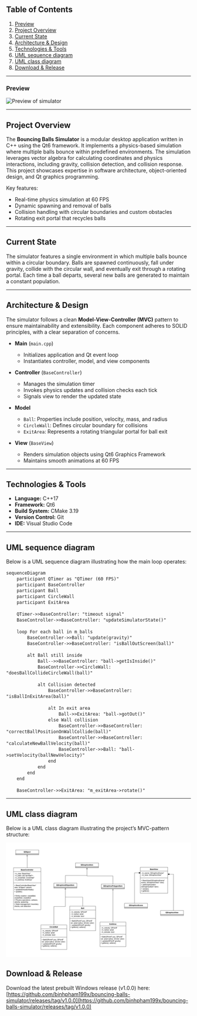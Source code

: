 ## Table of Contents

1. [Preview](#preview)
2. [Project Overview](#project-overview)  
3. [Current State](#current-state)  
4. [Architecture & Design](#architecture--design)  
5. [Technologies & Tools](#technologies--tools)
6. [UML sequence diagram ](#uml-sequence-diagram)
7. [UML class diagram](#uml-class-diagram)
8. [Download & Release](#download--release)
 
---

### Preview

<img src="docs/preview.gif" width="400px" alt="Preview of simulator">

---

## Project Overview

The **Bouncing Balls Simulator** is a modular desktop application written in C++ using the Qt6 framework. It implements a physics-based simulation where multiple balls bounce within predefined environments. The simulation leverages vector algebra for calculating coordinates and physics interactions, including gravity, collision detection, and collision response. This project showcases expertise in software architecture, object-oriented design, and Qt graphics programming.

Key features:
- Real-time physics simulation at 60 FPS  
- Dynamic spawning and removal of balls  
- Collision handling with circular boundaries and custom obstacles  
- Rotating exit portal that recycles balls  

---

## Current State

The simulator features a single environment in which multiple balls bounce within a circular boundary. Balls are spawned continuously, fall under gravity, collide with the circular wall, and eventually exit through a rotating portal. Each time a ball departs, several new balls are generated to maintain a constant population.

---

## Architecture & Design

The simulator follows a clean **Model-View-Controller (MVC)** pattern to ensure maintainability and extensibility. Each component adheres to SOLID principles, with a clear separation of concerns.

- **Main** (`main.cpp`)  
  - Initializes application and Qt event loop  
  - Instantiates controller, model, and view components  

- **Controller** (`BaseController`)  
  - Manages the simulation timer  
  - Invokes physics updates and collision checks each tick 
  - Signals view to render the updated state  

- **Model**  
  - `Ball`: Properties include position, velocity, mass, and radius  
  - `CircleWall`: Defines circular boundary for collisions  
  - `ExitArea`: Represents a rotating triangular portal for ball exit  

- **View** (`BaseView`)  
  - Renders simulation objects using Qt6 Graphics Framework  
  - Maintains smooth animations at 60 FPS  

---

## Technologies & Tools

- **Language:** C++17
- **Framework:** Qt6
- **Build System:** CMake 3.19
- **Version Control:** Git
- **IDE:** Visual Studio Code

---

## UML sequence diagram
Below is a UML sequence diagram illustrating how the main loop operates:

```mermaid
sequenceDiagram
    participant QTimer as "QTimer (60 FPS)"
    participant BaseController
    participant Ball
    participant CircleWall
    participant ExitArea

    QTimer->>BaseController: "timeout signal"
    BaseController->>BaseController: "updateSimulatorState()"

    loop For each ball in m_balls
        BaseController->>Ball: "update(gravity)"
        BaseController->>BaseController: "isBallOutScreen(ball)"

        alt Ball still inside
            Ball-->>BaseController: "ball->getIsInside()"
            BaseController->>CircleWall: "doesBallCollideCircleWall(ball)"

            alt Collision detected
                BaseController->>BaseController: "isBallInExitArea(ball)"

                alt In exit area
                    Ball->>ExitArea: "ball->gotOut()"
                else Wall collision
                    BaseController->>BaseController: "correctBallPositionOnWallCollide(ball)"
                    BaseController->>BaseController: "calculateNewBallVelocity(ball)"
                    BaseController->>Ball: "ball->setVelocity(ballNewVelocity)"
                end
            end
        end
    end

    BaseController->>ExitArea: "m_exitArea->rotate()"
```

---

## UML class diagram
Below is a UML class diagram illustrating the project’s MVC-pattern structure:

![UML Class Diagram](docs/uml-class-diagram.svg)

## Download & Release

Download the latest prebuilt Windows release (v1.0.0) here:
[https://github.com/binhpham199x/bouncing-balls-simulator/releases/tag/v1.0.0](https://github.com/binhpham199x/bouncing-balls-simulator/releases/tag/v1.0.0)
